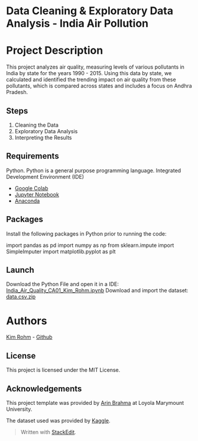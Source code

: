 ﻿# Data Cleaning & Exploratory Data Analysis - India Air Pollution


# Project Description

This project analyzes air quality, measuring levels of various pollutants in India by state for the years 1990 - 2015. Using this data by state, we calculated and identified the trending impact on air quality from these pollutants, which is compared across states and includes a focus on Andhra Pradesh.

## Steps

1. Cleaning the Data
2. Exploratory Data Analysis
3. Interpreting the Results

## Requirements

Python. Python is a general purpose programming language.
Integrated Development Environment (IDE)
 - [Google Colab](https://colab.research.google.com/)
 - [Jupyter Notebook](https://jupyter.org)
 - [Anaconda](https://www.anaconda.com)

## Packages

Install the following packages in Python prior to running the code:

import pandas as pd
import numpy as np
from sklearn.impute import SimpleImputer
import matplotlib.pyplot as plt

## Launch

Download  the Python File and open it in a IDE: [India_Air_Quality_CA01_Kim_Rohm.ipynb](https://github.com/kimrohm/IntroML/blob/CA1__India_Air_Quality/India_Air_Quality_CA01_Kim_Rohm.ipynb)
Download and import the dataset:
[data.csv.zip](https://github.com/kimrohm/IntroML/blob/main/data.csv.zip)

# Authors

[Kim Rohm](https://www.linkedin.com/in/kimrohm/) - [Github](https://github.com/kimrohm/IntroML/tree/CA1__India_Air_Quality) 

## License

This project is licensed under the MIT License.

## Acknowledgements

This project template was provided by [Arin Brahma](https://mba.lmu.edu/experience/faculty/?expert=arin.brahma) at Loyola Marymount University.

The dataset used was provided by [Kaggle](https://www.kaggle.com/shrutibhargava94/india-air-quality-data).



> Written with [StackEdit](https://stackedit.io/).
> 



